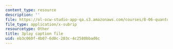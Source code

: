 ```yaml
---
content_type: resource
description: ''
file: https://ol-ocw-studio-app-qa.s3.amazonaws.com/courses/8-06-quantum-physics-iii-spring-2018/eb3c060f4b076d0c203c4c2580bbad6c_8Uh0qSp_Vck.srt
file_type: application/x-subrip
resourcetype: Other
title: 3play caption file
uid: eb3c060f-4b07-6d0c-203c-4c2580bbad6c
---
```

